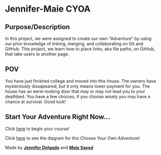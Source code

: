 # Jennifer-Maie CYOA

## Purpose/Description
In this project, we were assigned to create our own "Adventure" by using our prior knowledge of linking, merging, and collaborating on Git and GitHub.
This project, we learn how to place links, aka file paths, on GitHub, that take users to another page.

## POV
You have just finished college and moved into this house. The owners have mysteroiusly dissapeared, but it only means lower payment for you. The house has an eerie-looking door that may or may not lead you to your deathbed. You have a few choices, if you choose wisely you may have a chance at survival. Good luck!

## Start Your Adventure Right Now...

Click [here](start-question/start.md) to begin your course!

Click [here](https://docs.google.com/drawings/d/1AXr2qveIypdNtwCgoxuj4LliRMG_pdmwErVU-fAyfgg/edit?usp=sharing) to see the diagram for this Choose Your Own Adventure!

Made by [**Jennifer Delgado**](https://github.com/jenniferd8336) and [**Maie Sayed**](https://github.com/maies2096)